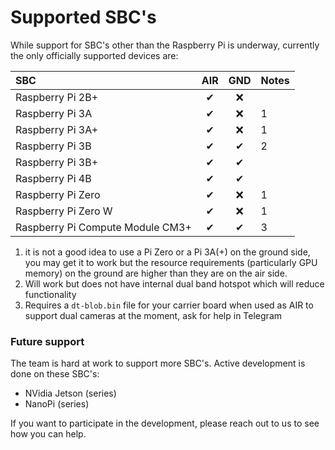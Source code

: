# Supported SBC's

While support for SBC's other than the Raspberry Pi is underway, currently the only officially supported devices are:

| SBC | AIR | GND | Notes |
| :--- | :---: | :---: | :--- |
| Raspberry Pi 2B+ | ✔ | ❌ |  |
| Raspberry Pi 3A | ✔ | ❌ | 1 |
| Raspberry Pi 3A+ | ✔ | ❌ | 1 |
| Raspberry Pi 3B | ✔ | ✔ | 2 |
| Raspberry Pi 3B+ | ✔ | ✔ |  |
| Raspberry Pi 4B | ✔ | ✔ |  |
| Raspberry Pi Zero | ✔ | ❌ | 1 |
| Raspberry Pi Zero W | ✔ | ❌ | 1 |
| Raspberry Pi Compute Module CM3+ | ✔ | ✔ | 3 |

1. it is not a good idea to use a Pi Zero or a Pi 3A\(+\) on the ground side, you may get it to work but the resource requirements \(particularly GPU memory\) on the ground are higher than they are on the air side.
2. Will work but does not have internal dual band hotspot which will reduce functionality
3. Requires a `dt-blob.bin` file for your carrier board when used as AIR to support dual cameras at the moment, ask for help in Telegram

### Future support

The team is hard at work to support more SBC's. Active development is done on these SBC's:

* NVidia Jetson \(series\)
* NanoPi \(series\)

If you want to participate in the development, please reach out to us to see how you can help.

